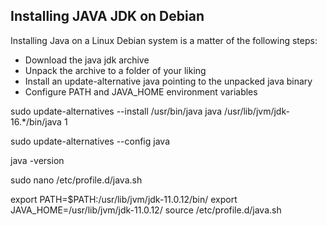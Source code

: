 ## Installing JAVA JDK on Debian


Installing Java on a Linux Debian system is a matter of the following steps:


- Download the java jdk archive
- Unpack the archive to a folder of your liking
- Install an update-alternative java pointing to the unpacked java binary
- Configure PATH and JAVA_HOME environment variables



sudo update-alternatives --install /usr/bin/java java /usr/lib/jvm/jdk-16.*/bin/java 1

sudo update-alternatives --config java

java -version

sudo nano /etc/profile.d/java.sh

export PATH=$PATH:/usr/lib/jvm/jdk-11.0.12/bin/
export JAVA_HOME=/usr/lib/jvm/jdk-11.0.12/
source /etc/profile.d/java.sh


